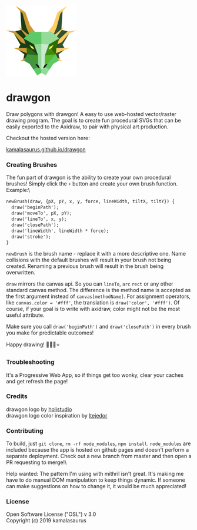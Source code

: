 ![drawgon logo](android-chrome-192x192.png)

# drawgon

Draw polygons with drawgon!  A easy to use web-hosted vector/raster
drawing program.  The goal is to create fun procedural SVGs that can
be easily exported to the Axidraw, to pair with physical art production.

Checkout the hosted version here:

[kamalasaurus.github.io/drawgon](https://kamalasaurus.github.io/drawgon)

### Creating Brushes

The fun part of drawgon is the ability to create your own procedural
brushes!  Simply click the `+` button and create your own brush
function. Example:\

```
newBrush(draw, {pX, pY, x, y, force, lineWidth, tiltX, tiltY}) {
  draw('beginPath');
  draw('moveTo', pX, pY);
  draw('lineTo', x, y);
  draw('closePath');
  draw('lineWidth', lineWidth * force);
  draw('stroke');
}

```

`newBrush` is the brush name - replace it with a more descriptive one.
Name collisions with the default brushes will result in your brush not
being created.  Renaming a previous brush will result in the brush being
overwritten.

`draw` mirrors the canvas api.  So you can `lineTo`, `arc` `rect` or any
other standard canvas method.  The difference is the method name is
accepted as the first argument instead of `canvas[methodName]`.  For
assignment operators, like `canvas.color = '#fff'`, the translation is
`draw('color', '#fff')`.  Of course, if your goal is to write with
axidraw, color might not be the most useful attribute.

Make sure you call `draw('beginPath')` and `draw('closePath')` in every
brush you make for predictable outcomes!

Happy drawing!  🌈✨✨⭐️

### Troubleshooting

It's a Progressive Web App, so if things get too wonky, clear your
caches and get refresh the page!

### Credits

drawgon logo by [holistudio](https://github.com/holistudio)\
drawgon logo color inspiration by [ltejedor](https://github.com/ltejedor)

### Contributing

To build, just `git clone`, `rm -rf node_modules`, `npm install`.
`node_modules` are included because the app is hosted on github pages
and doesn't perform a separate deployment.  Check out a new branch from
master and then open a PR requesting to merge!\

Help wanted:  The pattern I'm using with mithril isn't great.  It's
making me have to do manual DOM manipulation to keep things dynamic.  If
someone can make suggestions on how to change it, it would be much
appreciated!

### License

Open Software License ("OSL") v 3.0\
Copyright (c) 2019 kamalasaurus

